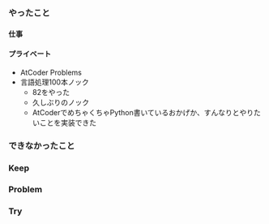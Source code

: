 ### やったこと

#### 仕事


#### プライベート

- AtCoder Problems
- 言語処理100本ノック
  - 82をやった
  - 久しぶりのノック
  - AtCoderでめちゃくちゃPython書いているおかげか、すんなりとやりたいことを実装できた


### できなかったこと



### Keep



### Problem



### Try
